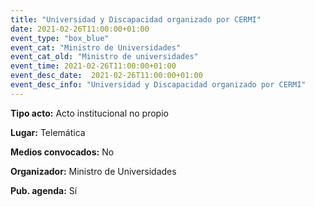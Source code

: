 ```yaml
---
title: "Universidad y Discapacidad organizado por CERMI"
date: 2021-02-26T11:00:00+01:00
event_type: "box_blue" 
event_cat: "Ministro de Universidades"
event_cat_old: "Ministro de universidades"
event_time: 2021-02-26T11:00:00+01:00
event_desc_date:  2021-02-26T11:00:00+01:00
event_desc_info: "Universidad y Discapacidad organizado por CERMI"
---
```


</p><p class="card-light list_schedule_description"><b>Tipo acto:</b> Acto institucional no propio  
</p><p class="card-light list_schedule_description"><b>Lugar:</b> Telemática  
</p><p class="card-light list_schedule_description"><b>Medios convocados:</b> No  
</p><p class="card-light list_schedule_description"><b>Organizador:</b> Ministro de Universidades</p><p class="card-light list_schedule_description"><b>Pub. agenda:</b> Sí   
</p>